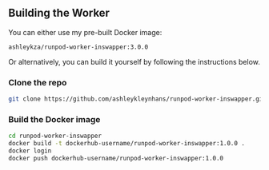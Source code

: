 ## Building the Worker

You can either use my pre-built Docker image:
```
ashleykza/runpod-worker-inswapper:3.0.0
```

Or alternatively, you can build it yourself by following the
instructions below.

### Clone the repo

```bash
git clone https://github.com/ashleykleynhans/runpod-worker-inswapper.git
```

### Build the Docker image

```bash
cd runpod-worker-inswapper
docker build -t dockerhub-username/runpod-worker-inswapper:1.0.0 .
docker login
docker push dockerhub-username/runpod-worker-inswapper:1.0.0
```
